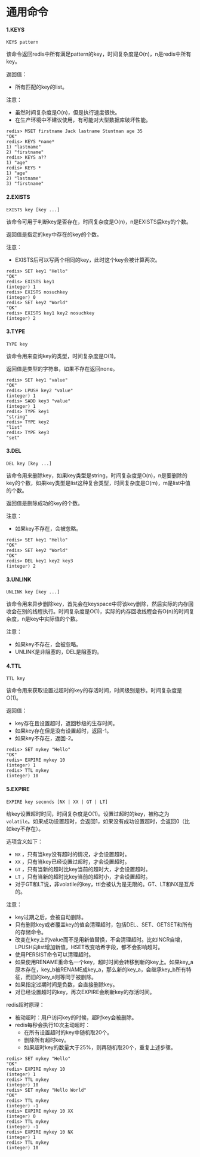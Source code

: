 # 通用命令

#### 1.KEYS

```
KEYS pattern
```

该命令返回redis中所有满足pattern的key，时间复杂度是O(n)，n是redis中所有key。

返回值：

* 所有匹配的key的list。

注意：

* 虽然时间复杂度是O(n)，但是执行速度很快。
* 在生产环境中不建议使用，有可能对大型数据库破坏性能。

```
redis> MSET firstname Jack lastname Stuntman age 35
"OK"
redis> KEYS *name*
1) "lastname"
2) "firstname"
redis> KEYS a??
1) "age"
redis> KEYS *
1) "age"
2) "lastname"
3) "firstname"
```

#### 2.EXISTS

```
EXISTS key [key ...]
```

该命令可用于判断key是否存在，时间复杂度是O(n)，n是EXISTS后key的个数。

返回值是指定的key中存在的key的个数。

注意：

* EXISTS后可以写两个相同的key，此时这个key会被计算两次。

```
redis> SET key1 "Hello"
"OK"
redis> EXISTS key1
(integer) 1
redis> EXISTS nosuchkey
(integer) 0
redis> SET key2 "World"
"OK"
redis> EXISTS key1 key2 nosuchkey
(integer) 2
```

#### 3.TYPE

```
TYPE key
```

该命令用来查询key的类型，时间复杂度是O(1)。

返回值是类型的字符串，如果不存在返回none。

```
redis> SET key1 "value"
"OK"
redis> LPUSH key2 "value"
(integer) 1
redis> SADD key3 "value"
(integer) 1
redis> TYPE key1
"string"
redis> TYPE key2
"list"
redis> TYPE key3
"set"
```

#### 3.DEL

```
DEL key [key ...]
```

该命令用来删除key，如果key类型是string，时间复杂度是O(n)，n是要删除的key的个数，如果key类型是list这种复合类型，时间复杂度是O(m)，m是list中值的个数。

返回值是删除成功的key的个数。

注意：

* 如果key不存在，会被忽略。

```
redis> SET key1 "Hello"
"OK"
redis> SET key2 "World"
"OK"
redis> DEL key1 key2 key3
(integer) 2
```

#### 3.UNLINK

```
UNLINK key [key ...]
```

该命令用来异步删除key，首先会在keyspace中将该key删除，然后实际的内存回收会在别的线程执行。时间复杂度是O(1)，实际的内存回收线程会有O(n)的时间复杂度，n是key中实际值的个数。

注意：

* 如果key不存在，会被忽略。
* UNLINK是非阻塞的，DEL是阻塞的。

#### 4.TTL

```
TTL key
```

该命令用来获取设置过超时的key的存活时间，时间级别是秒。时间复杂度是O(1)。

返回值：

* key存在且设置超时，返回秒级的生存时间。
* 如果key存在但是没有设置超时，返回-1。
* 如果key不存在，返回-2。

```
redis> SET mykey "Hello"
"OK"
redis> EXPIRE mykey 10
(integer) 1
redis> TTL mykey
(integer) 10
```

#### 5.EXPIRE

```
EXPIRE key seconds [NX | XX | GT | LT]
```

给key设置超时时间，时间复杂度是O(1)。设置过超时的key，被称之为`volatile`。如果成功设置超时，会返回1，如果没有成功设置超时，会返回0（比如key不存在）。

选项含义如下：

* `NX` ，只有当key没有超时的情况，才会设置超时。
* `XX` ，只有当key已经设置过超时，才会设置超时。
* `GT` ，只有当新的超时比key当前的超时大，才会设置超时。
* `LT` ，只有当新的超时比key当前的超时小，才会设置超时。
* 对于GT和LT说，非volatile的key，ttl会被认为是无限的。GT、LT和NX是互斥的。

注意：

* key过期之后，会被自动删除。
* 只有删除key或者覆盖key的值会清理超时，包括DEL、SET、GETSET和所有的存储命令。
* 改变在key上的value而不是用新值替换，不会清理超时。比如INCR自增，LPUSH向list增加新值，HSET改变哈希字段，都不会影响超时。
* 使用PERSIST命令可以清理超时。
* 如果使用RENAME重命名一个key，超时时间会转移到新的key上。如果key\_a原本存在，key\_b被RENAME成key\_a，那么新的key\_a，会继承key\_b所有特征，而旧的key\_a则等同于被删除。
* 如果指定过期时间是负数，会直接删除key。
* 对已经设置超时的key，再次EXPIRE会刷新key的存活时间。

redis超时原理：

* 被动超时：用户访问key的时候，超时key会被删除。
* redis每秒会执行10次主动超时：
  * 在所有设置超时的key中随机取20个。
  * 删除所有超时key。
  * 如果超时key的数量大于25%，则再随机取20个，重复上述步骤。

```
redis> SET mykey "Hello"
"OK"
redis> EXPIRE mykey 10
(integer) 1
redis> TTL mykey
(integer) 10
redis> SET mykey "Hello World"
"OK"
redis> TTL mykey
(integer) -1
redis> EXPIRE mykey 10 XX
(integer) 0
redis> TTL mykey
(integer) -1
redis> EXPIRE mykey 10 NX
(integer) 1
redis> TTL mykey
(integer) 10
```
